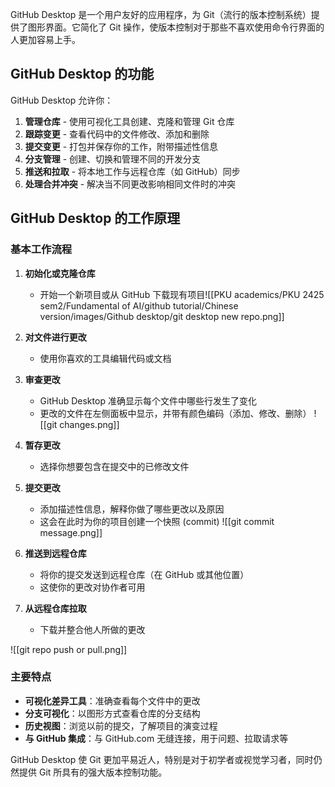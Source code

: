 GitHub Desktop 是一个用户友好的应用程序，为 Git（流行的版本控制系统）提供了图形界面。它简化了 Git 操作，使版本控制对于那些不喜欢使用命令行界面的人更加容易上手。

## GitHub Desktop 的功能

GitHub Desktop 允许你：

1. **管理仓库** - 使用可视化工具创建、克隆和管理 Git 仓库
2. **跟踪变更** - 查看代码中的文件修改、添加和删除
3. **提交变更** - 打包并保存你的工作，附带描述性信息
4. **分支管理** - 创建、切换和管理不同的开发分支
5. **推送和拉取** - 将本地工作与远程仓库（如 GitHub）同步
6. **处理合并冲突** - 解决当不同更改影响相同文件时的冲突

## GitHub Desktop 的工作原理

### 基本工作流程

1. **初始化或克隆仓库**
    
    - 开始一个新项目或从 GitHub 下载现有项目![[PKU academics/PKU 2425 sem2/Fundamental of AI/github tutorial/Chinese version/images/Github desktop/git desktop new repo.png]]
2. **对文件进行更改**
    
    - 使用你喜欢的工具编辑代码或文档
3. **审查更改**
    
    - GitHub Desktop 准确显示每个文件中哪些行发生了变化
    - 更改的文件在左侧面板中显示，并带有颜色编码（添加、修改、删除）
    ![[git changes.png]]
4. **暂存更改**
    
    - 选择你想要包含在提交中的已修改文件
5. **提交更改**
    
    - 添加描述性信息，解释你做了哪些更改以及原因
    - 这会在此时为你的项目创建一个快照 (commit)
    ![[git commit message.png]]
    
6. **推送到远程仓库**
    
    - 将你的提交发送到远程仓库（在 GitHub 或其他位置）
    - 这使你的更改对协作者可用
7. **从远程仓库拉取**
    
    - 下载并整合他人所做的更改
    
![[git repo push or pull.png]]

### 主要特点

- **可视化差异工具**：准确查看每个文件中的更改
- **分支可视化**：以图形方式查看仓库的分支结构
- **历史视图**：浏览以前的提交，了解项目的演变过程
- **与 GitHub 集成**：与 GitHub.com 无缝连接，用于问题、拉取请求等

GitHub Desktop 使 Git 更加平易近人，特别是对于初学者或视觉学习者，同时仍然提供 Git 所具有的强大版本控制功能。